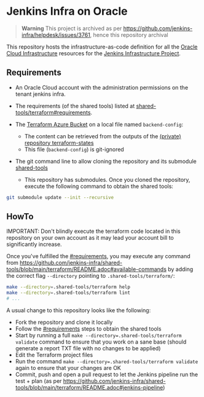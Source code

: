 # Jenkins Infra on Oracle

> **Warning**
> This project is archived as per <https://github.com/jenkins-infra/helpdesk/issues/3761>, hence this repository archival

This repository hosts the infrastructure-as-code definition for all the [Oracle Cloud Infrastructure](https://www.oracle.com/cloud/) resources for the [Jenkins Infrastructure Project](https://www.jenkins.io/projects/infrastructure/).

## Requirements

* An Oracle Cloud account with the administration permissions on the tenant jenkins infra.
* The requirements (of the shared tools) listed at [shared-tools/terraform#requirements](https://github.com/jenkins-infra/shared-tools/tree/main/terraform#requirements).
* The [Terraform Azure Bucket](https://www.terraform.io/docs/language/settings/backends/azurerm.html) on a local file named `backend-config`:
  * The content can be retrieved from the outputs of the [(private) repository terraform-states](https://github.com/jenkins-infra/terraform-states)
  * This file (`backend-config`) is git-ignored

* The git command line to allow cloning the repository and its submodule [shared-tools](https://github.com/jenkins-infra/shared-tools)
  * This repository has submodules. Once you cloned the repository, execute the following command to obtain the shared tools:

```bash
git submodule update --init --recursive
```

## HowTo

IMPORTANT: Don't blindly execute the terraform code located in this repository on your own account as it may lead your account bill to significantly increase.

Once you've fulfilled the [#requirements](./#requirements), you may execute any command from <https://github.com/jenkins-infra/shared-tools/blob/main/terraform/README.adoc#available-commands> by adding the correct flag `--directory` pointing to `.shared-tools/terraform/`:

```bash
make --directory=.shared-tools/terraform help
make --directory=.shared-tools/terraform lint
# ...
```

A usual change to this repository looks like the following:

* Fork the repository and clone it locally
* Follow the [#requirements](./#requirements) steps to obtain the shared tools
* Start by running a full `make --directory=.shared-tools/terraform validate` command to ensure that you work on a sane base (should generate a report TXT file with no changes to be applied)
* Edit the Terraform project files
* Run the command `make --directory=.shared-tools/terraform validate` again to ensure that your changes are OK
* Commit, push and open a pull request to let the Jenkins pipeline run the test + plan (as per <https://github.com/jenkins-infra/shared-tools/blob/main/terraform/README.adoc#jenkins-pipeline>)
